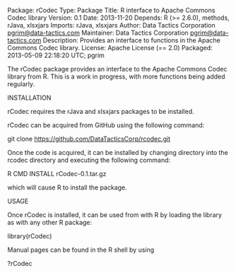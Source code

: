 Package: rCodec
Type: Package
Title: R interface to Apache Commons Codec library
Version: 0.1
Date: 2013-11-20
Depends: R (>= 2.6.0), methods, rJava, xlsxjars
Imports: rJava, xlsxjars
Author: Data Tactics Corporation <pgrim@data-tactics.com>
Maintainer: Data Tactics Corporation <pgrim@data-tactics.com>
Description: Provides an interface to functions in the Apache Commons Codec library.
License: Apache License (== 2.0)
Packaged: 2013-05-09 22:18:20 UTC; pgrim

The rCodec package provides an interface to the Apache Commons Codec library from
R.  This is a work in progress, with more functions being added regularly.

INSTALLATION

rCodec requires the rJava and xlsxjars packages to be installed.

rCodec can be acquired from GitHub using the following command:

  git clone https://github.com/DataTacticsCorp/rcodec.git

Once the code is acquired, it can be installed by changing directory into
the rcodec directory and executing the following command:

  R CMD INSTALL rCodec-0.1.tar.gz

which will cause R to install the package.

USAGE

Once rCodec is installed, it can be used from with R by loading the library as with
any other R package:

  library(rCodec)

Manual pages can be found in the R shell by using

  ?rCodec
